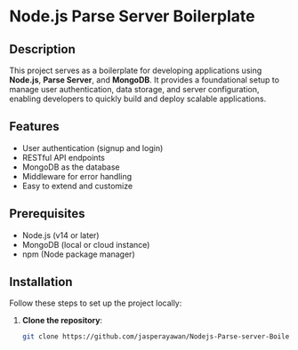 # Node.js Parse Server Boilerplate

## Description
This project serves as a boilerplate for developing applications using **Node.js**, **Parse Server**, and **MongoDB**. It provides a foundational setup to manage user authentication, data storage, and server configuration, enabling developers to quickly build and deploy scalable applications.

## Features
- User authentication (signup and login)
- RESTful API endpoints
- MongoDB as the database
- Middleware for error handling
- Easy to extend and customize

## Prerequisites
- Node.js (v14 or later)
- MongoDB (local or cloud instance)
- npm (Node package manager)

## Installation
Follow these steps to set up the project locally:

1. **Clone the repository**:
   ```bash
   git clone https://github.com/jasperayawan/Nodejs-Parse-server-Boilerplate.git
